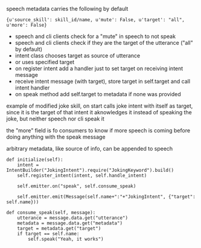 
speech metadata carries the following by default

    {u'source_skill': skill_id/name, u'mute': False, u'target': "all", u'more': False}

- speech and cli clients check for a "mute" in speech to not speak
- speech and cli clients check if they are the target of the utterance ("all" by default)
- intent class chooses target as source of utterance
- or uses specified target
- on register intent add a handler just to set target on receiving intent message
- receive intent message (with target), store target in self.target and call intent handler
- on speak method add self.target to metadata if none was provided

example of modified joke skill, on start calls joke intent with itself as target, since it is the target of that intent it aknowledges it instead of speaking the joke, but neither speech nor cli speak it

the "more" field is fo consumers to know if more speech is coming before doing anything with the speak message

arbitrary metadata, like source of info, can be appended to speech


    def initialize(self):
        intent = IntentBuilder("JokingIntent").require("JokingKeyword").build()
        self.register_intent(intent, self.handle_intent)

        self.emitter.on("speak", self.consume_speak)

        self.emitter.emit(Message(self.name+":"+"JokingIntent", {"target": self.name}))

    def consume_speak(self, message):
        utterance = message.data.get("utterance")
        metadata = message.data.get("metadata")
        target = metadata.get("target")
        if target == self.name:
            self.speak("Yeah, it works")
